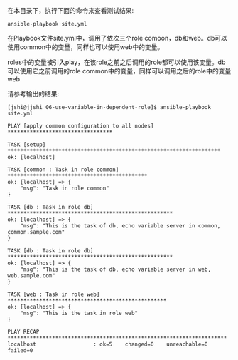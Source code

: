 
在本目录下，执行下面的命令来查看测试结果:

```
ansible-playbook site.yml
```

在Playbook文件site.yml中，调用了依次三个role comoon，db和web。db可以使用common中的变量，同样也可以使用web中的变量。

roles中的变量被引入play，在该role之前之后调用的role都可以使用该变量。db可以使用它之前调用的role common中的变量，同样可以调用之后的role中的变量web

请参考输出的结果:

```
[jshi@jjshi 06-use-variable-in-dependent-role]$ ansible-playbook site.yml

PLAY [apply common configuration to all nodes] *********************************

TASK [setup] *******************************************************************
ok: [localhost]

TASK [common : Task in role common] ********************************************
ok: [localhost] => {
    "msg": "Task in role common"
}

TASK [db : Task in role db] ****************************************************
ok: [localhost] => {
    "msg": "This is the task of db, echo variable server in common, common.sample.com"
}

TASK [db : Task in role db] ****************************************************
ok: [localhost] => {
    "msg": "This is the task of db, echo variable server in web, web.sample.com"
}

TASK [web : Task in role web] **************************************************
ok: [localhost] => {
    "msg": "This is the task in role web"
}

PLAY RECAP *********************************************************************
localhost                  : ok=5    changed=0    unreachable=0    failed=0   

```
